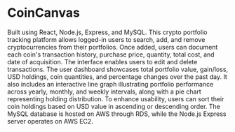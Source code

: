 # CoinCanvas
Built using React, Node.js, Express, and MySQL. This crypto portfolio tracking platform allows logged-in users to search, add, and remove cryptocurrencies from their portfolios. Once added, users can document each coin's transaction history, purchase price, quantity, total cost, and date of acquisition. The interface enables users to edit and delete transactions. The user dashboard showcases total portfolio value, gain/loss, USD holdings, coin quantities, and percentage changes over the past day. It also includes an interactive line graph illustrating portfolio performance across yearly, monthly, and weekly intervals, along with a pie chart representing holding distribution. To enhance usability, users can sort their coin holdings based on USD value in ascending or descending order. The MySQL database is hosted on AWS through RDS, while the Node.js Express server operates on AWS EC2.
